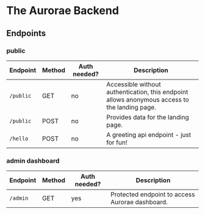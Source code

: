 # The Aurorae Backend

## Endpoints

### public

| Endpoint | Method | Auth needed? | Description |
| -------- | -------- | ------- | ------- |
| `/public` | GET | no | Accessible without authentication, this endpoint allows anonymous access to the landing page. |
| `/public` | POST | no | Provides data for the landing page. |
| `/hello` | POST | no | A greeting api endpoint - just for fun! |

### admin dashboard

| Endpoint | Method | Auth needed? | Description |
| -------- | -------- | ------- | ------- |
| `/admin` |  GET | yes | Protected endpoint to access Aurorae dashboard. |

